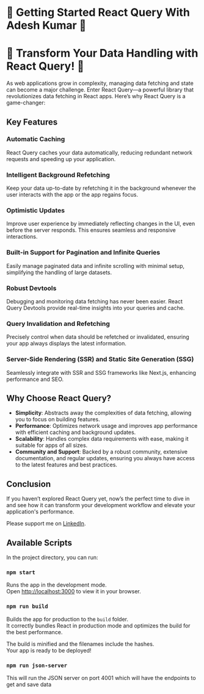 # 🌟 Getting Started React Query With Adesh Kumar 🌟

# 🌟 Transform Your Data Handling with React Query! 🌟

As web applications grow in complexity, managing data fetching and state can become a major challenge. Enter React Query—a powerful library that revolutionizes data fetching in React apps. Here’s why React Query is a game-changer:

## Key Features

### Automatic Caching

React Query caches your data automatically, reducing redundant network requests and speeding up your application.

### Intelligent Background Refetching

Keep your data up-to-date by refetching it in the background whenever the user interacts with the app or the app regains focus.

### Optimistic Updates

Improve user experience by immediately reflecting changes in the UI, even before the server responds. This ensures seamless and responsive interactions.

### Built-in Support for Pagination and Infinite Queries

Easily manage paginated data and infinite scrolling with minimal setup, simplifying the handling of large datasets.

### Robust Devtools

Debugging and monitoring data fetching has never been easier. React Query Devtools provide real-time insights into your queries and cache.

### Query Invalidation and Refetching

Precisely control when data should be refetched or invalidated, ensuring your app always displays the latest information.

### Server-Side Rendering (SSR) and Static Site Generation (SSG)

Seamlessly integrate with SSR and SSG frameworks like Next.js, enhancing performance and SEO.

## Why Choose React Query?

- **Simplicity**: Abstracts away the complexities of data fetching, allowing you to focus on building features.
- **Performance**: Optimizes network usage and improves app performance with efficient caching and background updates.
- **Scalability**: Handles complex data requirements with ease, making it suitable for apps of all sizes.
- **Community and Support**: Backed by a robust community, extensive documentation, and regular updates, ensuring you always have access to the latest features and best practices.

## Conclusion

If you haven’t explored React Query yet, now’s the perfect time to dive in and see how it can transform your development workflow and elevate your application's performance.

Please support me on [LinkedIn](https://www.linkedin.com/in/adeshkumar256).

## Available Scripts

In the project directory, you can run:

### `npm start`

Runs the app in the development mode.\
Open [http://localhost:3000](http://localhost:3000) to view it in your browser.

### `npm run build`

Builds the app for production to the `build` folder.\
It correctly bundles React in production mode and optimizes the build for the best performance.

The build is minified and the filenames include the hashes.\
Your app is ready to be deployed!

### `npm run json-server`

This will run the JSON server on port 4001 which will have the endpoints to get and save data
